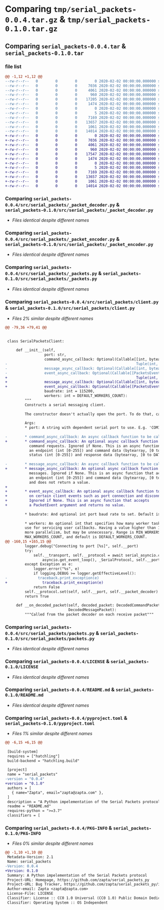 # Comparing `tmp/serial_packets-0.0.4.tar.gz` & `tmp/serial_packets-0.1.0.tar.gz`

## Comparing `serial_packets-0.0.4.tar` & `serial_packets-0.1.0.tar`

### file list

```diff
@@ -1,12 +1,12 @@
--rw-r--r--   0        0        0        0 2020-02-02 00:00:00.000000 serial_packets-0.0.4/src/serial_packets/__init__.py
--rw-r--r--   0        0        0     7036 2020-02-02 00:00:00.000000 serial_packets-0.0.4/src/serial_packets/_packet_decoder.py
--rw-r--r--   0        0        0     4061 2020-02-02 00:00:00.000000 serial_packets-0.0.4/src/serial_packets/_packet_encoder.py
--rw-r--r--   0        0        0      960 2020-02-02 00:00:00.000000 serial_packets-0.0.4/src/serial_packets/_packets.py
--rw-r--r--   0        0        0    17205 2020-02-02 00:00:00.000000 serial_packets-0.0.4/src/serial_packets/client.py
--rw-r--r--   0        0        0     1474 2020-02-02 00:00:00.000000 serial_packets-0.0.4/src/serial_packets/packets.py
--rw-r--r--   0        0        0        0 2020-02-02 00:00:00.000000 serial_packets-0.0.4/src/serial_packets/py.typed
--rw-r--r--   0        0        0        5 2020-02-02 00:00:00.000000 serial_packets-0.0.4/.gitignore
--rw-r--r--   0        0        0     7169 2020-02-02 00:00:00.000000 serial_packets-0.0.4/LICENSE
--rw-r--r--   0        0        0    13657 2020-02-02 00:00:00.000000 serial_packets-0.0.4/README.md
--rw-r--r--   0        0        0     1061 2020-02-02 00:00:00.000000 serial_packets-0.0.4/pyproject.toml
--rw-r--r--   0        0        0    14014 2020-02-02 00:00:00.000000 serial_packets-0.0.4/PKG-INFO
+-rw-r--r--   0        0        0        0 2020-02-02 00:00:00.000000 serial_packets-0.1.0/src/serial_packets/__init__.py
+-rw-r--r--   0        0        0     7036 2020-02-02 00:00:00.000000 serial_packets-0.1.0/src/serial_packets/_packet_decoder.py
+-rw-r--r--   0        0        0     4061 2020-02-02 00:00:00.000000 serial_packets-0.1.0/src/serial_packets/_packet_encoder.py
+-rw-r--r--   0        0        0      960 2020-02-02 00:00:00.000000 serial_packets-0.1.0/src/serial_packets/_packets.py
+-rw-r--r--   0        0        0    17547 2020-02-02 00:00:00.000000 serial_packets-0.1.0/src/serial_packets/client.py
+-rw-r--r--   0        0        0     1474 2020-02-02 00:00:00.000000 serial_packets-0.1.0/src/serial_packets/packets.py
+-rw-r--r--   0        0        0        0 2020-02-02 00:00:00.000000 serial_packets-0.1.0/src/serial_packets/py.typed
+-rw-r--r--   0        0        0        5 2020-02-02 00:00:00.000000 serial_packets-0.1.0/.gitignore
+-rw-r--r--   0        0        0     7169 2020-02-02 00:00:00.000000 serial_packets-0.1.0/LICENSE
+-rw-r--r--   0        0        0    13657 2020-02-02 00:00:00.000000 serial_packets-0.1.0/README.md
+-rw-r--r--   0        0        0     1061 2020-02-02 00:00:00.000000 serial_packets-0.1.0/pyproject.toml
+-rw-r--r--   0        0        0    14014 2020-02-02 00:00:00.000000 serial_packets-0.1.0/PKG-INFO
```

### Comparing `serial_packets-0.0.4/src/serial_packets/_packet_decoder.py` & `serial_packets-0.1.0/src/serial_packets/_packet_decoder.py`

 * *Files identical despite different names*

### Comparing `serial_packets-0.0.4/src/serial_packets/_packet_encoder.py` & `serial_packets-0.1.0/src/serial_packets/_packet_encoder.py`

 * *Files identical despite different names*

### Comparing `serial_packets-0.0.4/src/serial_packets/_packets.py` & `serial_packets-0.1.0/src/serial_packets/_packets.py`

 * *Files identical despite different names*

### Comparing `serial_packets-0.0.4/src/serial_packets/client.py` & `serial_packets-0.1.0/src/serial_packets/client.py`

 * *Files 2% similar despite different names*

```diff
@@ -79,36 +79,41 @@
 
 
 class SerialPacketsClient:
 
     def __init__(self,
                  port: str,
                  command_async_callback: Optional(Callable[[int, bytearray],
-                                                           Tuple(int, bytearray)]),
-                 message_async_callback: Optional(Callable[[int, bytearray], None]),
-                 event_async_callback: Optional(Callable[[PacketsEvent], None]),
+                                                           Tuple(int, bytearray)]) = None,
+                 message_async_callback: Optional(Callable[[int, bytearray], None]) = None,
+                 event_async_callback: Optional(Callable[[PacketsEvent], None]) = None,
                  baudrate: int = 115200,
                  workers: int = DEFAULT_WORKERS_COUNT):
         """
         Constructs a serial messaging client. 
         
         The constructor doesn't actually open the port. To do that, call connect().
 
         Args:
         * port: A string with dependent serial port to use. E.g. 'COM1'.
             
-        * command_async_callback: An async callback function to be called on incoming
+        * command_async_callback: An optional async callback function to be called on incoming
           command requests. Ignored if None. This is an async function that accepts 
           an endpoint (int [0-255]) and command data (bytearray, [0 to DATA_MAX_LEN]) and return
           status (int [0-255]) and response data (bytearray, [0 to DATA_MAX_LEN]).
           
-        * message_async_callback: An async callback function to be called on incoming
+        * message_async_callback: An optional async callback function to be called on incoming
           messages. Ignored if None. This is an async function that accepts 
           an endpoint (int [0-255]) and command data (bytearray, [0 to DATA_MAX_LEN]) 
           and does not return a value.
+          
+        * event_async_callback: An optional async callback function to be called on
+          on certain client events such as port connection and disconnection. 
+          Ignored if None. This is an async function that accepts 
+          a PacketEvent argument and returns no value.
                 
         * baudrate: And optional int port baud rate to set. Default is 115200.
         
         * workers: An optional int that specifies how many worker tasks the client should
         use for servicing user callbacks. Having a value higher than 1 allows 
         more parallelism, but may be unnecessary. Range is MIN_WORKERS_COUNT to 
         MAX_WORKERS_COUNT, and default is DEFAULT_WORKERS_COUNT. 
@@ -160,15 +165,15 @@
         logger.debug("Connecting to port [%s]", self.__port)
         try:
             self.__transport, self.__protocol = await serial_asyncio.create_serial_connection(
                 asyncio.get_event_loop(), _SerialProtocol, self.__port, baudrate=self.__baudrate)
         except Exception as e:
             logger.error("%s", e)
             if logging.DEBUG >= logger.getEffectiveLevel():
-              traceback.print_exception(e)
+                traceback.print_exception(e)
             return False
         self.__protocol.set(self, self.__port, self.__packet_decoder)
         return True
 
     def __on_decoded_packet(self, decoded_packet: DecodedCommandPacket | DecodedResponsePacket |
                             DecodedMessagePacket):
         """Called from the packet decoder on each receive packet"""
```

### Comparing `serial_packets-0.0.4/src/serial_packets/packets.py` & `serial_packets-0.1.0/src/serial_packets/packets.py`

 * *Files identical despite different names*

### Comparing `serial_packets-0.0.4/LICENSE` & `serial_packets-0.1.0/LICENSE`

 * *Files identical despite different names*

### Comparing `serial_packets-0.0.4/README.md` & `serial_packets-0.1.0/README.md`

 * *Files identical despite different names*

### Comparing `serial_packets-0.0.4/pyproject.toml` & `serial_packets-0.1.0/pyproject.toml`

 * *Files 1% similar despite different names*

```diff
@@ -6,15 +6,15 @@
 
 [build-system]
 requires = ["hatchling"]
 build-backend = "hatchling.build"
 
 [project]
 name = "serial_packets"
-version = "0.0.4"
+version = "0.1.0"
 authors = [
   { name="Zapta", email="zapta@zapta.com" },
 ]
 description = "A Python impelementation of the Serial Packets protocol"
 readme = "README.md"
 requires-python = ">=3.7"
 classifiers = [
```

### Comparing `serial_packets-0.0.4/PKG-INFO` & `serial_packets-0.1.0/PKG-INFO`

 * *Files 0% similar despite different names*

```diff
@@ -1,10 +1,10 @@
 Metadata-Version: 2.1
 Name: serial_packets
-Version: 0.0.4
+Version: 0.1.0
 Summary: A Python impelementation of the Serial Packets protocol
 Project-URL: Homepage, https://github.com/zapta/serial_packets_py
 Project-URL: Bug Tracker, https://github.com/zapta/serial_packets_py/issues
 Author-email: Zapta <zapta@zapta.com>
 License-File: LICENSE
 Classifier: License :: CC0 1.0 Universal (CC0 1.0) Public Domain Dedication
 Classifier: Operating System :: OS Independent
```


